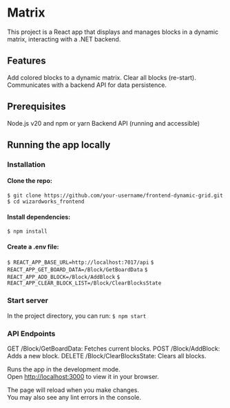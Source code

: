 # Matrix

This project is a React app that displays and manages blocks in a dynamic matrix, interacting with a .NET backend.

## Features
Add colored blocks to a dynamic matrix.
Clear all blocks (re-start).
Communicates with a backend API for data persistence.

## Prerequisites
Node.js v20 and npm or yarn
Backend API (running and accessible)

## Running the app locally

### Installation
#### Clone the repo:
`$ git clone https://github.com/your-username/frontend-dynamic-grid.git`
`$ cd wizardworks_frontend`

#### Install dependencies:
`$ npm install`

#### Create a .env file:
`$ REACT_APP_BASE_URL=http://localhost:7017/api`
`$ REACT_APP_GET_BOARD_DATA=/Block/GetBoardData`
`$ REACT_APP_ADD_BLOCK=/Block/AddBlock`
`$ REACT_APP_CLEAR_BLOCK_LIST=/Block/ClearBlocksState`

### Start server
In the project directory, you can run:
`$ npm start`

### API Endpoints
GET /Block/GetBoardData: Fetches current blocks.
POST /Block/AddBlock: Adds a new block.
DELETE /Block/ClearBlocksState: Clears all blocks.

Runs the app in the development mode.\
Open [http://localhost:3000](http://localhost:3000) to view it in your browser.

The page will reload when you make changes.\
You may also see any lint errors in the console.

